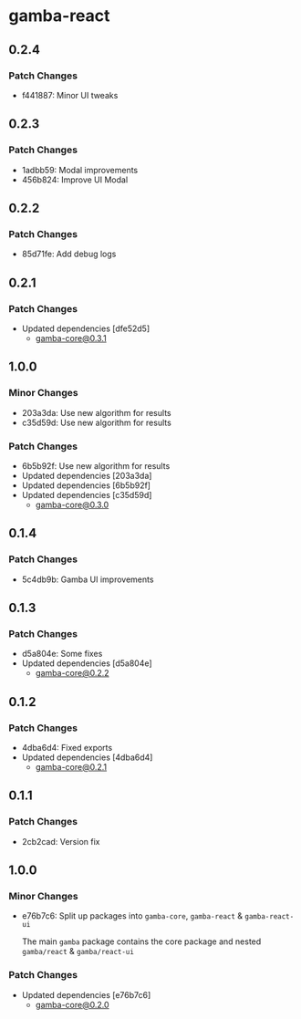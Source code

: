 # gamba-react

## 0.2.4

### Patch Changes

- f441887: Minor UI tweaks

## 0.2.3

### Patch Changes

- 1adbb59: Modal improvements
- 456b824: Improve UI Modal

## 0.2.2

### Patch Changes

- 85d71fe: Add debug logs

## 0.2.1

### Patch Changes

- Updated dependencies [dfe52d5]
  - gamba-core@0.3.1

## 1.0.0

### Minor Changes

- 203a3da: Use new algorithm for results
- c35d59d: Use new algorithm for results

### Patch Changes

- 6b5b92f: Use new algorithm for results
- Updated dependencies [203a3da]
- Updated dependencies [6b5b92f]
- Updated dependencies [c35d59d]
  - gamba-core@0.3.0

## 0.1.4

### Patch Changes

- 5c4db9b: Gamba UI improvements

## 0.1.3

### Patch Changes

- d5a804e: Some fixes
- Updated dependencies [d5a804e]
  - gamba-core@0.2.2

## 0.1.2

### Patch Changes

- 4dba6d4: Fixed exports
- Updated dependencies [4dba6d4]
  - gamba-core@0.2.1

## 0.1.1

### Patch Changes

- 2cb2cad: Version fix

## 1.0.0

### Minor Changes

- e76b7c6: Split up packages into `gamba-core`, `gamba-react` & `gamba-react-ui`

  The main `gamba` package contains the core package and nested `gamba/react` & `gamba/react-ui`

### Patch Changes

- Updated dependencies [e76b7c6]
  - gamba-core@0.2.0
